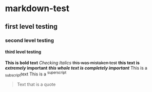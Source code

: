 # markdown-test
## first level testing
### second level testing
#### third level testing
**This is bold text**
_Checking Italics_
~~this was mistaken test~~
**this text is _extremely_ important**
***this whole text is completely important***
This is a <sub>subscript</sub>text
This is a <sup> superscript </sup> 
> Text that is a quote






